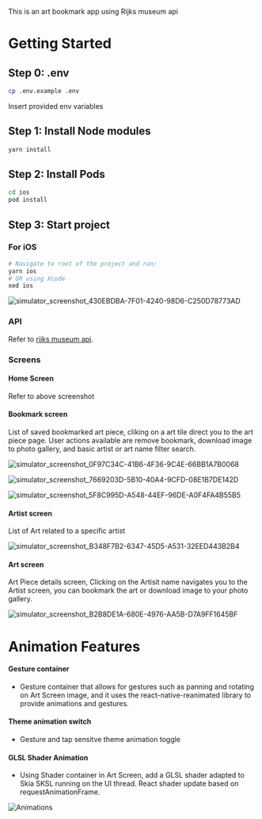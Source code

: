 This is an art bookmark app using Rijks museum api

# Getting Started
## Step 0: .env 
```bash
cp .env.example .env
```
Insert provided env variables

## Step 1: Install Node modules
```bash
yarn install
```
## Step 2: Install Pods
```bash
cd ios
pod install
```
## Step 3: Start project
### For iOS
```bash
# Navigate to root of the project and run:
yarn ios
# OR using Xcode
xed ios 
```

![simulator_screenshot_430EBDBA-7F01-4240-98D6-C250D78773AD](https://github.com/KevTiv/rijks_museum/assets/62612841/9b778726-6fd8-4927-ba8c-22c579c94097)

### API
Refer to [rijks museum api](https://data.rijksmuseum.nl/object-metadata/api/).


### Screens
#### Home Screen
Refer to above screenshot
#### Bookmark screen
List of saved bookmarked art piece, cliking on a art tile direct you to the art piece page. 
User actions available are remove bookmark, download image to photo gallery, and basic artist or art name filter search.

![simulator_screenshot_0F97C34C-41B6-4F36-9C4E-66BB1A7B0068](https://github.com/KevTiv/rijks_museum/assets/62612841/cb28ce3f-7395-4016-9a41-6fa7e8a6352b)

![simulator_screenshot_7669203D-5B10-40A4-9CFD-08E1B7DE142D](https://github.com/KevTiv/rijks_museum/assets/62612841/a2748946-1f6e-45b0-832f-2050d526d8e3)

![simulator_screenshot_5F8C995D-A548-44EF-96DE-A0F4FA4B55B5](https://github.com/KevTiv/rijks_museum/assets/62612841/d976b35d-d746-45b5-8928-8aec171b3e82)

#### Artist screen
List of Art related to a specific artist

![simulator_screenshot_B348F7B2-6347-45D5-A531-32EED443B2B4](https://github.com/KevTiv/rijks_museum/assets/62612841/2d18bce0-12d8-4ab5-b078-1288abb19bb4)

#### Art screen
Art Piece details screen, Clicking on the Artisit name navigates you to the Artist screen, you can bookmark the art or download image to your photo gallery.

![simulator_screenshot_B2B8DE1A-680E-4976-AA5B-D7A9FF1645BF](https://github.com/KevTiv/rijks_museum/assets/62612841/4f764270-3b79-44f4-9629-e7ff2ce62d3f)

# Animation Features
#### Gesture container
- Gesture container that allows for gestures such as panning and
rotating on Art Screen image, and it uses the 
react-native-reanimated library to provide animations and gestures. 

#### Theme animation switch
- Gesture and tap sensitve theme animation toggle

#### GLSL Shader Animation
- Using Shader container in Art Screen, add a GLSL shader adapted to 
Skia SKSL running on the UI thread. React shader update based on 
requestAnimationFrame.


![Animations](https://github.com/KevTiv/rijks_museum/assets/62612841/847fc4e1-58a2-4b53-94a3-f97222948284)



